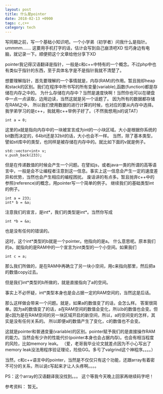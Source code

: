 ```yaml
---
layout: post
title: 什么是pointer
date: 2018-02-13 +0900
tags: c,c++
category: tech
---
```


写同期之前，写一个基础小知识吧。一个小学弟（初学者）问我什么是指针。
ummmm.......
这要用手机打字的话，估计会写到自己崩溃吧XD 恰巧身边有电脑，就记录一下。顺便把这个文章给他分享下XD

pointer我记得汉语翻译是指针，一般是c和c++中特有的一个概念。不过php中也有类似于指针的东西，至于具体名字是不是指针我就不清楚了。

想要理解指针，首先要理解的一个事情就是，内存(RAM)的作用。暂且抛却heap和stack的区别。我们在程序中所书写的所有变量(variable),函数(function)都是存储在内存之中的。
为什么存储在内存中？当然是速度快啊！当然你也可以在硬盘中一点一点读取，边用边读，当然这就是另一个话题了。
因为所有的数据都存储在RAM之中，
所以我们使用数据的进行计算的时候，也对应的要从内存中选择。
我学弟学习的是c++，我就用c++举例子好了。（不然我想用js的说TAT）

```
int a = 0;
```

这里的a就是指向内存中的一块被宣言成为int的一小块区域。大小是根据你系统的bit数而决定的，64bit还是32bit的话，大小也会不一样。
当然，除了基本类型，譬如stl库中的类型，也同样是被存储在内存中的。就比如下面的v就是例子。

```
std::vector<int> v;
v.push_back(233);
```

但是在传递数值的时候会产生一个问题。在譬如js，或者java一类的所谓的高等语言中，一般是会不让编程者注意到这一信息。事实上这一信息会产生一定的速度差异和优势，当然也会产生相应的编程困扰。
废话讲的有点多。暂且抛弃c++中的参照(reference)的概念，用pointer写一个简单的例子。
继续我们的基础类型int的例子。

```
int a = 233;
int* b = &a;
```
注意我们的宣言，是int*，我们的类型是int*。当然你写成
````
int *b = &a;
````
也是没有任何的错误的。

这时，这个int*类型的b就是一个pointer。他指向的是a。
什么意思呢。原本我们的a，就指向的是RAM中的一个宣言为int类型的一个小空间。如果我们
```
int c = a;
```
那么我们所做的，是在RAM中再确立了另一块小空间，用c来指向那里，然后把a的数值copy过去。

但是我们int*类型的b所做的，就是直接指向了a的空间。

事实上不必怀疑，int*类型本身也是会占据一定的RAM空间的，当然这是后话。

那么这样做会带来一个问题。就是，如果a的数值变了的话，会怎么样。
答案很简单。因为a的数值变了的话，a在RAM空间的数值会变化，所以b的数值也会变。但是c因为是在RAM空间的另一块区域开启的新空间，所以，a的空间变的怎样，其实是没有任何关系的。
所以即便a的数值产生了变化，c的数值也不会变。

这就是pointer和普通变量(variable)的区别。pointer赋予我们的是直接操作RAM的能力。当然会有少许的性能代价(pointer本身也会占据内存)。也会有相当程度的风险，比如memory leak。
（爱，老哥我毕业论文就差点因为不小心写出了memory leak没法用程序验证理论，险些GG。多亏了valgrind这个神程序。。。。）

当然，c和c++语言中的pointer，当然是不仅仅只有这个功能，还跟array有着密不可分的关系，所以说c写起来才让人头疼啊。。。。

PS：这个array的汉语翻译我没找到。。。
这个等我今天晚上回家再继续码字吧！


参考资料：
暂无。
